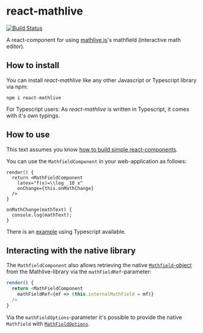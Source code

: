 
# react-mathlive

[![Build Status](https://semaphoreci.com/api/v1/concludio/react-mathlive/branches/master/badge.svg)](https://semaphoreci.com/concludio/react-mathlive)

A react-component for using [mathlive.js](https://mathlive.io)'s mathfield (interactive math editor).

## How to install

You can install *react-mathlive* like any other Javascript or Typescript library via npm:

```
npm i react-mathlive
```

For Typescript users: As *react-mathlive* is written in Typescript, it comes with it's own typings.

## How to use

This text assumes you know [how to build simple react-components](https://reactjs.org/tutorial/tutorial.html).

You can use the `MathfieldComponent` in your web-application as follows:

```JSX
render() {
  return <MathFieldComponent
    latex="f(x)=\\log _10 x"
    onChange={this.onMathChange}
  />
}

onMathChange(mathText) {
  console.log(mathText);
}
```

There is an [example](/examples/example1/) using Typescript available.

## Interacting with the native library

The `MathfieldComponent` also allows retrieving the native [`Mathfield`-object](http://docs.mathlive.io/MathField.html) from the Mathlive-library via the `mathFieldRef`-parameter:

```JavaScript
render() {
  return <MathFieldComponent
    mathFieldRef={mf => (this.internalMathField = mf)}
  />
}
```

Via the `mathFieldOptions`-parameter it's possible to provide the native `Mathfield` with [`MathFieldOptions`](http://docs.mathlive.io/tutorial-CONFIG.html).
